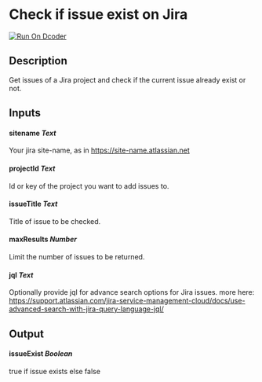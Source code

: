 # Check if issue exist on Jira
[![Run On Dcoder](https://static-content.dcoder.tech/dcoder-assets/run-on-dcoder.svg)](https://code.dcoder.tech/feed/block/613875e3dbb44683ef4ae070)

## Description
Get issues of a Jira project and check if the current issue already exist or not.

## Inputs
#### **sitename**  *Text*
Your jira site-name, as in https://site-name.atlassian.net
#### **projectId**  *Text*
Id or key of the project you want to add issues to.
#### **issueTitle**  *Text*
Title of issue to be checked.
#### **maxResults**  *Number*
Limit the number of issues to be returned.
#### **jql**  *Text*
Optionally provide jql for advance search options for Jira issues. more here: https://support.atlassian.com/jira-service-management-cloud/docs/use-advanced-search-with-jira-query-language-jql/

## Output
#### **issueExist**  *Boolean*
true if issue exists else false

